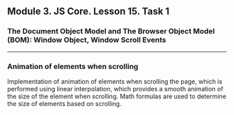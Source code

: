 ## Module 3. JS Core. Lesson 15. Task 1

### The Document Object Model and The Browser Object Model (BOM): Window Object, Window Scroll Events
***

### Animation of elements when scrolling

Implementation of animation of elements when scrolling the page, which is performed using linear interpolation, which provides a smooth animation of the size of the element when scrolling. Math formulas are used to determine the size of elements based on scrolling.

